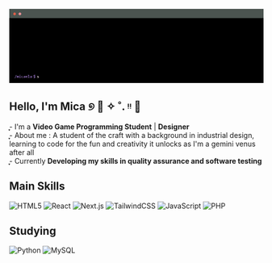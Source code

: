 <!--
  Hi darling, this is my about me code, have a look!
 
-->

<p align="center">
  <img src="./assets/micaela-terminal.gif" alt="About Me Terminal GIF"/>
</p>

## Hello, I'm Mica ୭ 🧷 ✧ ˚. ᵎᵎ 🌷͙

ֶָ֢- I'm a **Video Game Programming Student** | **Designer** <br>
ֶָ֢- About me : A student of the craft with a background in industrial design, learning to code for the fun and creativity it unlocks as I'm a gemini venus after all <br>
ֶָ֢- Currently **Developing my skills in quality assurance and software testing**

  
<!--
     I wish this profile looked more complete (and you might ask, "complete how?" who knows anymore), but the truth is I
     only started this journey this year.
     I'm not rushing the process, and I might (or might not) have started heavily on learning as much as I could
     as you can see, looking forward to help out and to contribute to this universe and also looking forward to make
     mistakes again and again.
     
-->


## Main Skills
![HTML5](http://img.shields.io/badge/-HTML5-eee?style=flat-square&logo=html5&logoColor=E34F26)
![React](https://img.shields.io/badge/-React-eee?style=flat-square&logo=react&logoColor=0088cc)
![Next.js](http://img.shields.io/badge/-Next.js-eee?style=flat-square&logo=next.js&logoColor=000)
![TailwindCSS](https://img.shields.io/badge/-Tailwind%20CSS-eee?style=flat-square&logo=tailwind-css&logoColor=06B6D4)
![JavaScript](https://img.shields.io/badge/-JavaScript-eee?style=flat-square&logo=javascript&logoColor=DD9C25)
![PHP](http://img.shields.io/badge/-PHP-eee?style=flat-square&logo=php&logoColor=4951aa)


## Studying
![Python](http://img.shields.io/badge/-Python-eee?style=flat-square&logo=python&logoColor=F7BD2F)
![MySQL](http://img.shields.io/badge/-MySQL-eee?style=flat-square&logo=mysql&logoColor=4479A1)


<br>


<!--
     Thanks for being my guest and reading <3 
     And remember: "Just because it's not on your own doorstep doesn't make it right, we gotta make it right" yes you and I.
-->
